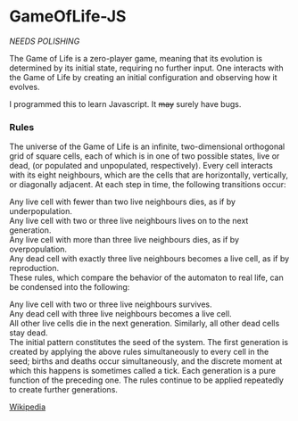 # GameOfLife-JS
*NEEDS POLISHING*

The Game of Life is a zero-player game, meaning that its evolution is determined by its initial state, requiring no further input. One interacts with the Game of Life by creating an initial configuration and observing how it evolves.    

I programmed this to learn Javascript. It ~~may~~ surely have bugs.

### Rules
The universe of the Game of Life is an infinite, two-dimensional orthogonal grid of square cells, each of which is in one of two possible states, live or dead, (or populated and unpopulated, respectively). Every cell interacts with its eight neighbours, which are the cells that are horizontally, vertically, or diagonally adjacent. At each step in time, the following transitions occur:    


Any live cell with fewer than two live neighbours dies, as if by underpopulation.    
Any live cell with two or three live neighbours lives on to the next generation.    
Any live cell with more than three live neighbours dies, as if by overpopulation.    
Any dead cell with exactly three live neighbours becomes a live cell, as if by reproduction.    
These rules, which compare the behavior of the automaton to real life, can be condensed into the following:    


Any live cell with two or three live neighbours survives.     
Any dead cell with three live neighbours becomes a live cell.    
All other live cells die in the next generation. Similarly, all other dead cells stay dead.    
The initial pattern constitutes the seed of the system. The first generation is created by applying the above rules simultaneously to every cell in the seed; births and deaths occur simultaneously, and the discrete moment at which this happens is sometimes called a tick. Each generation is a pure function of the preceding one. The rules continue to be applied repeatedly to create further generations.    


[Wikipedia](https://en.wikipedia.org/wiki/Conway%27s_Game_of_Life)
